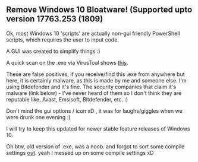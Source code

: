 ## Remove Windows 10 Bloatware! (Supported upto version 17763.253 (1809)

Ok, most Windows 10 'scripts' are actually non-gui friendly PowerShell scripts, which requires the user to input code.

A GUI was created to simplify things :)

A quick scan on the .exe via VirusToal shows  [this](https://www.virustotal.com/#/file/c67bfb08a110dc8b077a7a37e26c1bd58121fd8709b9fe273321bafa59b231ca/detection). 

These are false positives, if you receive/find this .exe from anywhere but here, it is certainly malware, as this is made by me and someone else. I'm using Bitdefender and it's fine. The security companies that claim it's malware (link below) - I've never heard of them so I don't think they are reputable like, Avast, Emsisoft, Bitdefender, etc.  :)

Don't mind the gui options / icon xD , it was for laughs/giggles when we were drunk one evening :)

I will try to keep this updated for newer stable feature releases of Windows 10.


Oh btw, old version of .exe, was a noob. and forgot to sort some compile settings [out](https://www.virustotal.com/#/file/025e6da5ba200a136c1cc9f3df3921294bcfb183292ef067d6ddfe23d2e19b72/detection). yeah I messed up on some compile settings xD

